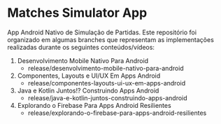# Matches Simulator App

App Android Nativo de Simulação de Partidas. Este repositório foi organizado em algumas branches que representam as implementações realizadas durante os seguintes conteúdos/vídeos:

1. Desenvolvimento Mobile Nativo Para Android
   - release/desenvolvimento-mobile-nativo-para-android
2. Componentes, Layouts e UI/UX Em Apps Android
   - release/componentes-layouts-ui-ux-em-apps-android
3. Java e Kotlin Juntos!? Construindo Apps Android
   - release/java-e-kotlin-juntos-construindo-apps-android
4. Explorando o Firebase Para Apps Android Resilientes
   - release/explorando-o-firebase-para-apps-android-resilientes
